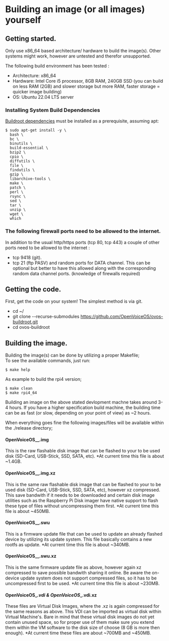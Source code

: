 # Building an image (or all images) yourself

## Getting started.

Only use x86_64 based architecture/ hardware to build the image(s). Other systems might work, however are untested and therefor unsupported. 

The following build environment has been tested :
- Architecture: x86_64 
- Hardware: Intel Core i5 processor, 8GB RAM, 240GB SSD (you can build on less RAM (2GB) and slower storage but more RAM, faster storage =  quicker image building)
- OS: Ubuntu 22.04 LTS server

### Installing System Build Dependencies
[Buildroot dependencies] must be installed as a prerequisite, assuming apt:

```
$ sudo apt-get install -y \
  bash \
  bc \
  binutils \
  build-essential \
  bzip2 \
  cpio \
  diffutils \
  file \
  findutils \
  gzip \
  libarchive-tools \
  make \
  patch \
  perl \
  rsync \
  sed \
  tar \
  unzip \
  wget \
  which
```
[Buildroot dependencies]: https://buildroot.org/downloads/manual/manual.html#requirement-mandatory

### The following firewall ports need to be allowed to the internet.
In addition to the usual http/https ports (tcp 80, tcp 443) a couple of other ports need to be allowed to the internet :
- tcp 9418 (git).
- tcp 21 (ftp PASV) and random ports for DATA channel. This can be optional but better to have this allowed along with the corresponding random data channel ports. (knowledge of firewalls required)

## Getting the code.
First, get the code on your system! The simplest method is via git.
<br>
- cd ~/
- git clone --recurse-submodules https://github.com/OpenVoiceOS/ovos-buildroot.git
- cd ovos-buildroot

## Building the image.
Building the image(s) can be done by utilizing a proper Makefile;
<br>
To see the available commands, just run:
```
$ make help
```

As example to build the rpi4 version;
```
$ make clean
$ make rpi4_64
```
Building an image on the above stated devlopment machne takes around 3-4 hours. If you have a higher specification build machine, the building time can be as fast (or slow, depending on your point of view) as ~2 hours.

When everything goes fine the following images/files will be available within the ./release directory;
#### OpenVoiceOS_<CONFIG>_<TIMESTAMP>.img
This is the raw flashable disk image that can be flashed to your to be used disk (SD-Card, USB-Stick, SSD, SATA, etc).
*At current time this file is about ~1.4GB.

#### OpenVoiceOS_<CONFIG>_<TIMESTAMP>.img.xz
This is the same raw flashable disk image that can be flashed to your to be used disk (SD-Card, USB-Stick, SSD, SATA, etc), however xz compressed. This save bandwith if it needs to be downloaded and certain disk image utilities such as the Raspberry Pi Disk imager have native support to flash these type of files without uncompressing them first.
*At current time this file is about ~450MB.

#### OpenVoiceOS_<CONFIG>_<TIMESTAMP>.swu
This is a firmware update file that can be used to update an already flashed device by utilizing its update system. This file basically contains a new rootfs as update.
*At current time this file is about ~340MB.

#### OpenVoiceOS_<CONFIG>_<TIMESTAMP>.swu.xz
This is the same firmware update file as above, however again xz compressed to save possible bandwith sharing it online. Be aware the on-device update system does not support compressed files, so it has to be uncompressed first to be used.
*At current time this file is about ~230MB.

#### OpenVoiceOS_<CONFIG>_<TIMESTAMP>.vdi & OpenVoiceOS_<CONFIG>_<TIMESTAMP>.vdi.xz
These files are Virtual Disk Images, where the .xz is again compressed for the same reasons as above. This VDI can be imported as virtual disk within Virtual Machine's. Bare in mind that these virtual disk images do not yet contain unused space, so for proper use of them make sure you extend them within the VM software to the disk size of choose (8 GB is more then enough).
*At current time these files are about ~700MB and ~450MB.